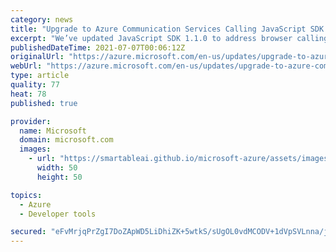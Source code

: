 ```yaml
---
category: news
title: "Upgrade to Azure Communication Services Calling JavaScript SDK 1.1.0 by 31 July 2021 "
excerpt: "We’ve updated JavaScript SDK 1.1.0 to address browser calling applications compatibility. "
publishedDateTime: 2021-07-07T00:06:12Z
originalUrl: "https://azure.microsoft.com/en-us/updates/upgrade-to-azure-communication-services-calling-javascript-sdk-110-by-31-july-2021/"
webUrl: "https://azure.microsoft.com/en-us/updates/upgrade-to-azure-communication-services-calling-javascript-sdk-110-by-31-july-2021/"
type: article
quality: 77
heat: 78
published: true

provider:
  name: Microsoft
  domain: microsoft.com
  images:
    - url: "https://smartableai.github.io/microsoft-azure/assets/images/organizations/microsoft.com-50x50.jpg"
      width: 50
      height: 50

topics:
  - Azure
  - Developer tools

secured: "eFvMrjqPrZgI7DoZApWD5LiDhiZK+5wtkS/sUgOL0vdMCODV+1dVpSVLnna/j3d4RoGnCCuRaPHK+R3tYOE3xdLV7MsaPb+SH5Khzt0HY+Ju5CIom8+8hdjlMyeOHWw/hSjeaxgluYI9oi5FPqnNreOZgq3sC4/x12mZh7XxL/sYcjf/18rsUsrMwLj67oUD4/cW2Xt68/6cQmh2akooTcBp3h8riqUKjF7KomT0Xlbn/AY1uwLMfFkV4J/V1ngLl29JW0wtJeV3hTkvB00MM5HOwOHbqcWDWaSWELYeeqhUnUV7uBNyeqqJKXkHtBwp0mDcWL19qR6RXRzDQOOj4HYDAdGT9PTP6kv1sImvUQ4=;9wV6BEUpesu+U4Oy+rjPHQ=="
---
```


